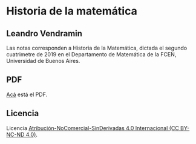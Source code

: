 # Historia de la matemática
## Leandro Vendramin

Las notas corresponden a Historia de la Matemática, dictada el segundo cuatrimetre de 2019 en el Departamento de Matemática de la FCEN, Universidad de Buenos Aires. 

## PDF

[Acá](https://github.com/vendramin/historia/blob/main/book.pdf) está el PDF.

## Licencia

Licencia [Atribución-NoComercial-SinDerivadas 4.0 Internacional (CC BY-NC-ND 4.0)](https://creativecommons.org/licenses/by-nc-nd/4.0/deed.es).
